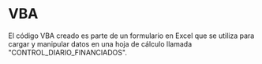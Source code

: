 # VBA
 El código VBA creado es parte de un formulario en Excel que se utiliza para cargar y manipular datos en una hoja de cálculo llamada "CONTROL_DIARIO_FINANCIADOS". 
